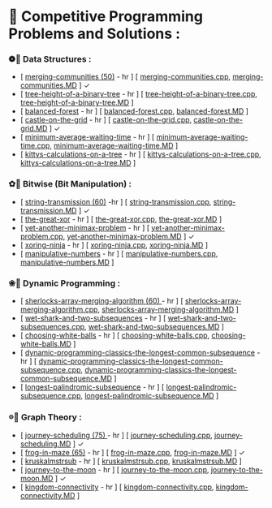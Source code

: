 # 🌸 Competitive Programming Problems and Solutions :
  
### ❁🦩 Data Structures :
+ [ [merging-communities (50)](https://www.hackerrank.com/challenges/merging-communities/problem) - hr ] [ [merging-communities.cpp](./cp_code/merging-communities.cpp), [merging-communities.MD](./cp_code/merging-communities.MD) ] ✓
+ [ [tree-height-of-a-binary-tree](https://www.hackerrank.com/challenges/tree-height-of-a-binary-tree/problem) - hr ] [ [tree-height-of-a-binary-tree.cpp](./cp_code/tree-height-of-a-binary-tree.cpp), [tree-height-of-a-binary-tree.MD](./cp_code/tree-height-of-a-binary-tree.MD) ] 
+ [ [balanced-forest](https://www.hackerrank.com/challenges/balanced-forest/problem) - hr ] [ [balanced-forest.cpp](./cp_code/balanced-forest.cpp), [balanced-forest.MD](./cp_code/balanced-forest.MD) ] 
+ [ [castle-on-the-grid](https://www.hackerrank.com/challenges/castle-on-the-grid/problem) - hr ] [ [castle-on-the-grid.cpp](./cp_code/castle-on-the-grid.cpp), [castle-on-the-grid.MD](./cp_code/castle-on-the-grid.MD) ] ✓
+ [ [minimum-average-waiting-time](https://www.hackerrank.com/challenges/minimum-average-waiting-time/problem) - hr ] [ [minimum-average-waiting-time.cpp](./cp_code/minimum-average-waiting-time.cpp), [minimum-average-waiting-time.MD](./cp_code/minimum-average-waiting-time.MD) ] 
+ [ [kittys-calculations-on-a-tree](https://www.hackerrank.com/challenges/kittys-calculations-on-a-tree/problem) - hr ] [ [kittys-calculations-on-a-tree.cpp](./cp_code/kittys-calculations-on-a-tree.cpp), [kittys-calculations-on-a-tree.MD](./cp_code/kittys-calculations-on-a-tree.MD) ]

### ✿🦩 Bitwise (Bit Manipulation) :
+ [ [string-transmission (60)](https://www.hackerrank.com/challenges/string-transmission/problem) -hr ] [ [string-transmission.cpp](./cp_code/string-transmission.cpp), [string-transmission.MD](./cp_code/string-transmission.MD) ] ✓
+ [ [the-great-xor](https://www.hackerrank.com/challenges/the-great-xor/problem) - hr ] [ [the-great-xor.cpp](./cp_code/the-great-xor.cpp), [the-great-xor.MD](./cp_code/the-great-xor.MD) ] 
+ [ [yet-another-minimax-problem](https://www.hackerrank.com/challenges/yet-another-minimax-problem/problem) - hr ] [ [yet-another-minimax-problem.cpp](./cp_code/yet-another-minimax-problem.cpp), [yet-another-minimax-problem.MD](./cp_code/yet-another-minimax-problem.MD) ] ✓
+ [ [xoring-ninja](https://www.hackerrank.com/challenges/xoring-ninja/problem) - hr ] [ [xoring-ninja.cpp](./cp_code/xoring-ninja.cpp), [xoring-ninja.MD](./cp_code/xoring-ninja.MD) ] 
+ [ [manipulative-numbers](https://www.hackerrank.com/challenges/manipulative-numbers/problem) - hr ] [ [manipulative-numbers.cpp](./cp_code/manipulative-numbers.cpp), [manipulative-numbers.MD](./cp_code/manipulative-numbers.MD) ] 

### ❀🦩 Dynamic Programming :
+ [ [sherlocks-array-merging-algorithm (60) ](https://www.hackerrank.com/challenges/sherlocks-array-merging-algorithm/problem) - hr ] [ [sherlocks-array-merging-algorithm.cpp](./cp_code/sherlocks-array-merging-algorithm.cpp), [sherlocks-array-merging-algorithm.MD](./cp_code/sherlocks-array-merging-algorithm.MD) ]
+ [ [wet-shark-and-two-subsequences](https://www.hackerrank.com/challenges/wet-shark-and-two-subsequences/problem) - hr ] [ [wet-shark-and-two-subsequences.cpp](./cp_code/wet-shark-and-two-subsequences.cpp), [wet-shark-and-two-subsequences.MD](./cp_code/wet-shark-and-two-subsequences.MD) ] 
+ [ [choosing-white-balls](https://www.hackerrank.com/challenges/choosing-white-balls/problem) - hr ] [ [choosing-white-balls.cpp](./cp_code/choosing-white-balls.cpp), [choosing-white-balls.MD](./cp_code/choosing-white-balls.MD) ] 
+ [ [dynamic-programming-classics-the-longest-common-subsequence](https://www.hackerrank.com/challenges/dynamic-programming-classics-the-longest-common-subsequence/problem) - hr ] [ [dynamic-programming-classics-the-longest-common-subsequence.cpp](./cp_code/dynamic-programming-classics-the-longest-common-subsequence.cpp), [dynamic-programming-classics-the-longest-common-subsequence.MD](./cp_code/dynamic-programming-classics-the-longest-common-subsequence.MD) ] 
+ [ [longest-palindromic-subsequence](https://www.hackerrank.com/challenges/longest-palindromic-subsequence/problem) - hr ] [ [longest-palindromic-subsequence.cpp](./cp_code/longest-palindromic-subsequence.cpp), [longest-palindromic-subsequence.MD](./cp_code/longest-palindromic-subsequence.MD) ] 

### 𖡼🦩 Graph Theory :
+ [ [journey-scheduling (75) ](https://www.hackerrank.com/challenges/journey-scheduling/problem) - hr ] [ [journey-scheduling.cpp](./cp_code/journey-scheduling.cpp), [journey-scheduling.MD](./cp_code/journey-scheduling.MD) ] ✓
+ [ [frog-in-maze (65)](https://www.hackerrank.com/challenges/frog-in-maze/problem) - hr ] [ [frog-in-maze.cpp](./cp_code/frog-in-maze.cpp), [frog-in-maze.MD](./cp_code/frog-in-maze.MD) ] ✓
+ [ [kruskalmstrsub](https://www.hackerrank.com/challenges/kruskalmstrsub/problem) - hr ] [ [kruskalmstrsub.cpp](./cp_code/kruskalmstrsub.cpp), [kruskalmstrsub.MD](./cp_code/kruskalmstrsub.MD) ]
+ [ [journey-to-the-moon](https://www.hackerrank.com/challenges/journey-to-the-moon/problem) - hr ] [ [journey-to-the-moon.cpp](./cp_code/journey-to-the-moon.cpp), [journey-to-the-moon.MD](./cp_code/journey-to-the-moon.MD) ] ✓
+ [ [kingdom-connectivity](https://www.hackerrank.com/challenges/kingdom-connectivity/problem) - hr ] [ [kingdom-connectivity.cpp](./cp_code/kingdom-connectivity.cpp), [kingdom-connectivity.MD](./cp_code/kingdom-connectivity.MD) ]
